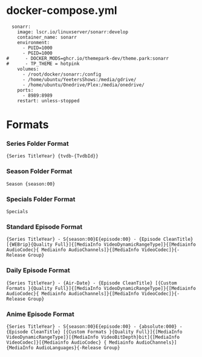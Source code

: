 # docker-compose.yml
```
  sonarr:
    image: lscr.io/linuxserver/sonarr:develop
    container_name: sonarr
    environment:
      - PUID=1000
      - PGID=1000
#      - DOCKER_MODS=ghcr.io/themepark-dev/theme.park:sonarr  
#      - TP_THEME = hotpink
    volumes:
      - /root/docker/sonarr:/config
      - /home/ubuntu/YeetersShows:/media/gdrive/
      - /home/ubuntu/Onedrive/Plex:/media/onedrive/
    ports:
      - 8989:8989
    restart: unless-stopped
```

# Formats
### Series Folder Format
```
{Series TitleYear} {tvdb-{TvdbId}}
```

### Season Folder Format
```
Season {season:00}
```
### Specials Folder Format
```
Specials
```

### Standard Episode Format
```
{Series TitleYear} - S{season:00}E{episode:00} - {Episode CleanTitle} [{WEBrip}{Quality Full}]{[MediaInfo VideoDynamicRangeType]}{[Mediainfo AudioCodec}{ Mediainfo AudioChannels]}{[MediaInfo VideoCodec]}{-Release Group}
```

### Daily Episode Format
```
{Series TitleYear} - {Air-Date} - {Episode CleanTitle} [{Custom Formats }{Quality Full}]{[MediaInfo VideoDynamicRangeType]}{[Mediainfo AudioCodec}{ Mediainfo AudioChannels]}{[MediaInfo VideoCodec]}{-Release Group}
```

### Anime Episode Format
```
{Series TitleYear} - S{season:00}E{episode:00} - {absolute:000} - {Episode CleanTitle} [{Custom Formats }{Quality Full}]{[MediaInfo VideoDynamicRangeType]}[{MediaInfo VideoBitDepth}bit]{[MediaInfo VideoCodec]}[{Mediainfo AudioCodec} { Mediainfo AudioChannels}]{MediaInfo AudioLanguages}{-Release Group}
```
